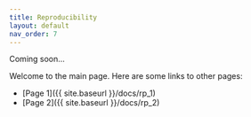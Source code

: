 ```yaml
---
title: Reproducibility
layout: default
nav_order: 7
---
```


Coming soon...

Welcome to the main page. Here are some links to other pages: 
- [Page 1]({{ site.baseurl }}/docs/rp_1)
- [Page 2]({{ site.baseurl }}/docs/rp_2)
